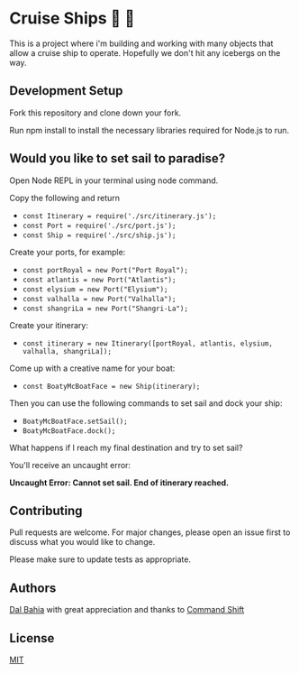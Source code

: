 # Cruise Ships 🚢 🏁

This is a project where i'm building and working with many objects that allow a cruise ship to operate. Hopefully we don't hit any icebergs on the way.

## Development Setup

Fork this repository and clone down your fork.

Run npm install to install the necessary libraries required for Node.js to run.

## Would you like to set sail to paradise?

Open Node REPL in your terminal using node command.

Copy the following and return 

- ```const Itinerary = require('./src/itinerary.js');```
- ```const Port = require('./src/port.js');```
- ```const Ship = require('./src/ship.js');```

Create your ports, for example:

- ```const portRoyal = new Port("Port Royal");```
- ```const atlantis = new Port("Atlantis");```
- ```const elysium = new Port("Elysium");```
- ```const valhalla = new Port("Valhalla");```
- ```const shangriLa = new Port("Shangri-La");```

Create your itinerary:

- ```const itinerary = new Itinerary([portRoyal, atlantis, elysium, valhalla, shangriLa]);```

Come up with a creative name for your boat:

- ```const BoatyMcBoatFace = new Ship(itinerary);```

Then you can use the following commands to set sail and dock your ship:

- ```BoatyMcBoatFace.setSail();```
- ```BoatyMcBoatFace.dock();```

What happens if I reach my final destination and try to set sail?

You'll receive an uncaught error:

**Uncaught Error: Cannot set sail. End of itinerary reached.** 

## Contributing

Pull requests are welcome. For major changes, please open an issue first to discuss what you would like to change.

Please make sure to update tests as appropriate.

## Authors

[Dal Bahia](https://github.com/dsbahia/) with great appreciation and thanks to [Command Shift](http://www.commandshift.co/)

## License

[MIT](https://choosealicense.com/licenses/mit/)